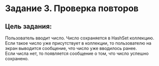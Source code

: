 ﻿# Задание 3. Проверка повторов
**Цель задания:**  
-
Пользователь вводит число. Число сохраняется в HashSet коллекцию.  
Если такое число уже присутствует в коллекции, то пользователю на экран выводится сообщение, что число уже вводилось ранее.  
Если числа нет, то появляется сообщение о том, что число успешно сохранено. 
